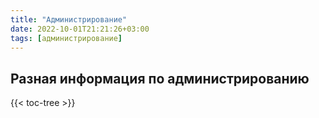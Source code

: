 ```yaml
---
title: "Администрирование"
date: 2022-10-01T21:21:26+03:00
tags: [администрирование]
---
```


## Разная информация по администрированию

{{< toc-tree >}}
